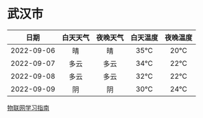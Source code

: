 # 武汉市
|日期|白天天气|夜晚天气|白天温度|夜晚温度|
|:--:|:--:|:--:|:--:|:--:|
|2022-09-06|晴|晴|35℃|20℃|
|2022-09-07|多云|多云|34℃|22℃|
|2022-09-08|多云|多云|32℃|22℃|
|2022-09-09|阴|阴|30℃|24℃|
 
[物联网学习指南](http://doc.lziqi.top/IoT)
